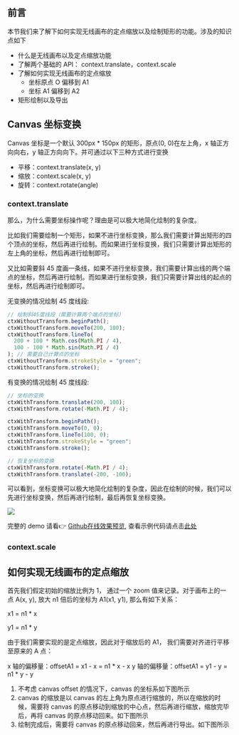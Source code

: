 ## 前言

本节我们来了解下如何实现无线画布的定点缩放以及绘制矩形的功能。涉及的知识点如下

- 什么是无线画布以及定点缩放功能
- 了解两个基础的 API： context.translate，context.scale
- 了解如何实现无线画布的定点缩放
  - 坐标原点 O 偏移到 A1
  - 坐标 A1 偏移到 A2
- 矩形绘制以及导出

## Canvas 坐标变换

Canvas 坐标是一个默认 300px \* 150px 的矩形，原点(0, 0)在左上角，x 轴正方向向右，y 轴正方向向下。并可通过以下三种方式进行变换

- 平移：context.translate(x, y)
- 缩放：context.scale(x, y)
- 旋转：context.rotate(angle)

### context.translate

那么，为什么需要坐标操作呢？理由是可以极大地简化绘制的复杂度。

比如我们需要绘制一个矩形，如果不进行坐标变换，那么我们需要计算出矩形的四个顶点的坐标，然后再进行绘制。而如果进行坐标变换，我们只需要计算出矩形的左上角的坐标，然后再进行绘制即可。

又比如需要斜 45 度画一条线，如果不进行坐标变换，我们需要计算出线的两个端点的坐标，然后再进行绘制。而如果进行坐标变换，我们只需要计算出线的起点的坐标，然后再进行绘制即可。

无变换的情况绘制 45 度线段:

```js
// 绘制斜45度线段（需要计算两个端点的坐标）
ctxWithoutTransform.beginPath();
ctxWithoutTransform.moveTo(200, 100);
ctxWithoutTransform.lineTo(
  200 + 100 * Math.cos(Math.PI / 4),
  100 - 100 * Math.sin(Math.PI / 4)
); // 需要自己计算点的坐标
ctxWithoutTransform.strokeStyle = "green";
ctxWithoutTransform.stroke();
```

有变换的情况绘制 45 度线段:

```js
// 坐标的变换
ctxWithTransform.translate(200, 100);
ctxWithTransform.rotate(-Math.PI / 4);

ctxWithTransform.beginPath();
ctxWithTransform.moveTo(0, 0);
ctxWithTransform.lineTo(100, 0);
ctxWithTransform.strokeStyle = "green";
ctxWithTransform.stroke();

// 恢复坐标的变换
ctxWithTransform.rotate(-Math.PI / 4);
ctxWithTransform.translate(-200, -100);
```

可以看到，坐标变换可以极大地简化绘制的复杂度，因此在绘制的时候，我们可以先进行坐标变换，然后再进行绘制，最后再恢复坐标变换。

![](https://cdn.jsdelivr.net/gh/chenxiaoyao6228/cloudimg@main/2023/canvas-translate.png)


完整的 demo 请看👉 [Github在线效果预览](https://chenxiaoyao6228.github.io/html-preview/?https://github.com/chenxiaoyao6228/fe-notes/blob/main/Canvas/_demo/canvas-translate/index.html), 查看示例代码请点击[此处](./demo/canvas-translate/index.html)


### context.scale


## 如何实现无线画布的定点缩放

首先我们假定初始的缩放比例为 1， 通过一个 zoom 值来记录。对于画布上的一点 A(x, y), 放大 n1 倍后的坐标为 A1(x1, y1), 那么有如下关系：

x1 = n1 \* x

y1 = n1 \* y

由于我们需要实现的是定点缩放，因此对于缩放后的 A1， 我们需要对齐进行平移至原来的 A 点：

x 轴的偏移量：offsetA1 = x1 - x = n1 \* x - x
y 轴的偏移量：offsetA1 = y1 - y = n1 \* y - y



1. 不考虑 canvas offset 的情况下，canvas 的坐标系如下图所示
2. canvas 的缩放是以 canvas 的左上角为原点进行缩放的，所以在缩放的时候，需要将 canvas 的原点移动到缩放的中心点，然后再进行缩放，缩放完毕后，再将 canvas 的原点移动回来。如下图所示
3. 绘制完成后，需要将 canvas 的原点移动回来，然后再进行导出。如下图所示
